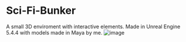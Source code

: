 # Sci-Fi-Bunker
A small 3D enviroment with interactive elements. Made in Unreal Engine 5.4.4 with models made in Maya by me.
![image](https://github.com/user-attachments/assets/0f3b0417-5663-467a-9c1f-986ea2f2ac5c)


